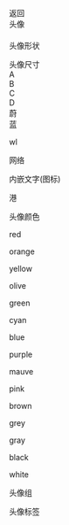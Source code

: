 <div>
    <div>
        <div class="cu-custom" style="height: 45px;">
            <div class="cu-bar fixed bg-gradual-blue" style="height: 45px; padding-top: 0px;">
                <div class="action">
                    <p class="cuIcon-back"><span></span></p>返回
                </div>
                <div class="content" style="top: 0px;">头像</div>
            </div>
        </div>
    </div>
    <div class="cu-bar bg-white">
        <div class="action">
            <p class="cuIcon-title text-blue"><span></span></p>头像形状
        </div>
    </div>
    <div class="padding">
        <div class="cu-avatar round"
            style="background-image: url(&quot;https://ossweb-img.qq.com/images/lol/web201310/skin/big10001.jpg&quot;);">
        </div>
        <div class="cu-avatar radius margin-left"
            style="background-image: url(&quot;https://ossweb-img.qq.com/images/lol/web201310/skin/big81005.jpg&quot;);">
        </div>
    </div>
    <div class="cu-bar bg-white margin-top">
        <div class="action">
            <p class="cuIcon-title text-blue"><span></span></p>头像尺寸
        </div>
    </div>
    <div class="padding">
        <div class="cu-avatar sm round margin-left"
            style="background-image: url(&quot;https://ossweb-img.qq.com/images/lol/web201310/skin/big10001.jpg&quot;);">
        </div>
        <div class="cu-avatar round margin-left"
            style="background-image: url(&quot;https://ossweb-img.qq.com/images/lol/web201310/skin/big81005.jpg&quot;);">
        </div>
        <div class="cu-avatar lg round margin-left"
            style="background-image: url(&quot;https://ossweb-img.qq.com/images/lol/web201310/skin/big25002.jpg&quot;);">
        </div>
        <div class="cu-avatar xl round margin-left"
            style="background-image: url(&quot;https://ossweb-img.qq.com/images/lol/web201310/skin/big99008.jpg&quot;);">
        </div>
    </div>
    <div class="padding">
        <div class="cu-avatar sm round margin-left bg-red">A</div>
        <div class="cu-avatar round margin-left bg-red">B</div>
        <div class="cu-avatar lg round margin-left bg-red">C</div>
        <div class="cu-avatar xl round margin-left bg-red">D</div>
    </div>
    <div class="padding">
        <div class="cu-avatar sm round margin-left bg-red">蔚</div>
        <div class="cu-avatar round margin-left bg-red">蓝</div>
        <div class="cu-avatar lg round margin-left bg-red">
            <p><span>wl</span></p>
        </div>
        <div class="cu-avatar xl round margin-left bg-red">
            <p class="avatar-text"><span>网络</span></p>
        </div>
    </div>
    <div class="cu-bar bg-white margin-top">
        <div class="action">
            <p class="cuIcon-title text-blue"><span></span></p>内嵌文字(图标)
        </div>
    </div>
    <div class="padding">
        <div class="cu-avatar radius">
            <p class="cuIcon-people"><span></span></p>
        </div>
        <div class="cu-avatar radius margin-left">
            <p><span>港</span></p>
        </div>
    </div>
    <div class="cu-bar bg-white margin-top">
        <div class="action">
            <p class="cuIcon-title text-blue"><span></span></p>头像颜色
        </div>
    </div>
    <div class="padding-sm">
        <div class="cu-avatar round lg margin-xs bg-red">
            <p class="avatar-text"><span>red</span></p>
        </div>
        <div class="cu-avatar round lg margin-xs bg-orange">
            <p class="avatar-text"><span>orange</span></p>
        </div>
        <div class="cu-avatar round lg margin-xs bg-yellow">
            <p class="avatar-text"><span>yellow</span></p>
        </div>
        <div class="cu-avatar round lg margin-xs bg-olive">
            <p class="avatar-text"><span>olive</span></p>
        </div>
        <div class="cu-avatar round lg margin-xs bg-green">
            <p class="avatar-text"><span>green</span></p>
        </div>
        <div class="cu-avatar round lg margin-xs bg-cyan">
            <p class="avatar-text"><span>cyan</span></p>
        </div>
        <div class="cu-avatar round lg margin-xs bg-blue">
            <p class="avatar-text"><span>blue</span></p>
        </div>
        <div class="cu-avatar round lg margin-xs bg-purple">
            <p class="avatar-text"><span>purple</span></p>
        </div>
        <div class="cu-avatar round lg margin-xs bg-mauve">
            <p class="avatar-text"><span>mauve</span></p>
        </div>
        <div class="cu-avatar round lg margin-xs bg-pink">
            <p class="avatar-text"><span>pink</span></p>
        </div>
        <div class="cu-avatar round lg margin-xs bg-brown">
            <p class="avatar-text"><span>brown</span></p>
        </div>
        <div class="cu-avatar round lg margin-xs bg-grey">
            <p class="avatar-text"><span>grey</span></p>
        </div>
        <div class="cu-avatar round lg margin-xs bg-gray">
            <p class="avatar-text"><span>gray</span></p>
        </div>
        <div class="cu-avatar round lg margin-xs bg-black">
            <p class="avatar-text"><span>black</span></p>
        </div>
        <div class="cu-avatar round lg margin-xs bg-white">
            <p class="avatar-text"><span>white</span></p>
        </div>
    </div>
    <div class="cu-bar bg-white margin-top">
        <div class="action">
            <p class="cuIcon-title text-blue"><span></span></p>头像组
        </div>
    </div>
    <div class="padding">
        <div class="cu-avatar-group">
            <div class="cu-avatar round lg"
                style="background-image: url(&quot;https://ossweb-img.qq.com/images/lol/web201310/skin/big10001.jpg&quot;);">
            </div>
            <div class="cu-avatar round lg"
                style="background-image: url(&quot;https://ossweb-img.qq.com/images/lol/web201310/skin/big81005.jpg&quot;);">
            </div>
            <div class="cu-avatar round lg"
                style="background-image: url(&quot;https://ossweb-img.qq.com/images/lol/web201310/skin/big25002.jpg&quot;);">
            </div>
            <div class="cu-avatar round lg"
                style="background-image: url(&quot;https://ossweb-img.qq.com/images/lol/web201310/skin/big91012.jpg&quot;);">
            </div>
        </div>
    </div>
    <div class="cu-bar bg-white margin-top">
        <div class="action">
            <p class="cuIcon-title text-blue"><span></span></p>头像标签
        </div>
    </div>
    <div class="padding">
        <div class="cu-avatar round lg margin-left"
            style="background-image: url(&quot;https://ossweb-img.qq.com/images/lol/web201310/skin/big10001.jpg&quot;);">
            <div class="cu-tag badge cuIcon-female bg-pink"></div>
        </div>
        <div class="cu-avatar round lg margin-left"
            style="background-image: url(&quot;https://ossweb-img.qq.com/images/lol/web201310/skin/big81005.jpg&quot;);">
            <div class="cu-tag badge cuIcon-male bg-blue"></div>
        </div>
        <div class="cu-avatar round lg margin-left"
            style="background-image: url(&quot;https://ossweb-img.qq.com/images/lol/web201310/skin/big25002.jpg&quot;);">
            <div class="cu-tag badge cuIcon-female bg-pink"></div>
        </div>
        <div class="cu-avatar round lg margin-left"
            style="background-image: url(&quot;https://ossweb-img.qq.com/images/lol/web201310/skin/big91012.jpg&quot;);">
            <div class="cu-tag badge cuIcon-male bg-blue"></div>
        </div>
    </div>
</div>